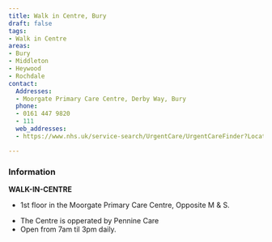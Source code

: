 ```yaml
---
title: Walk in Centre, Bury
draft: false
tags:
- Walk in Centre
areas:
- Bury
- Middleton
- Heywood
- Rochdale
contact:
  Addresses:
  - Moorgate Primary Care Centre, Derby Way, Bury
  phone:
  - 0161 447 9820
  - 111
  web_addresses:
  - https://www.nhs.uk/service-search/UrgentCare/UrgentCareFinder?Location.Id=14352&Location.Name=Middleton%2C%20Greater%20Manchester%2C%20M24&Location.County=Greater%20Manchester&Location.Postcode=M24%204&Location.Latitude=53.546&Location.Longitude=-2.202&IsAandE=False&IsPharmacy=False&IsUrgentCare=True&IsOpenNow=False&MileValue=10

---
```

### Information
**WALK-IN-CENTRE**   
- 1st floor in the Moorgate Primary Care Centre, Opposite M & S.

* The Centre is opperated by Pennine Care
* Open from 7am til 3pm daily.